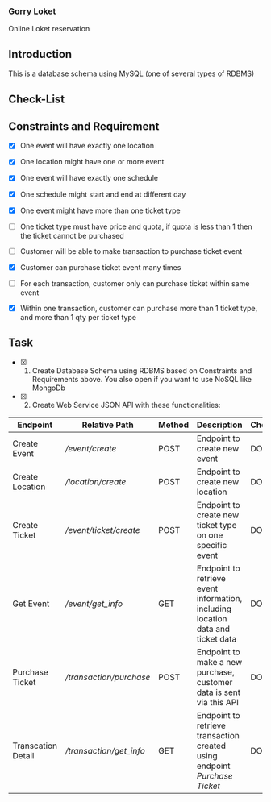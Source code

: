 ### Gorry Loket

Online Loket reservation


Introduction
---
This is a database schema using MySQL (one of several types of RDBMS)


Check-List
---

Constraints and Requirement
----

- [X] One event will have exactly one location
- [X] One location might have one or more event
- [X] One event will have exactly one schedule
- [X] One schedule might start and end at different day
- [X] One event might have more than one ticket type
- [ ] One ticket type must have price and quota, if quota is less than 1 then the ticket cannot be purchased
- [ ] Customer will be able to make transaction to purchase ticket event
- [X] Customer can purchase ticket event many times
- [ ] For each transaction, customer only can purchase ticket within same event
- [X] Within one transaction, customer can purchase more than 1 ticket type, and more than 1 qty per ticket type


Task
----
- [X] 1. Create Database Schema using RDBMS based on Constraints and Requirements above. You also open if you want to use NoSQL like MongoDb

- [X] 2. Create Web Service JSON API with these functionalities:

Endpoint | Relative Path | Method | Description | Checklist
--- | --- | --- | --- | ---
Create Event | */event/create* | POST | Endpoint to create new event | DONE
Create Location | */location/create* | POST | Endpoint to create new location | DONE
Create Ticket | */event/ticket/create* | POST | Endpoint to create new ticket type on one specific event | DONE
Get Event | */event/get_info* | GET | Endpoint to retrieve event information, including location data and ticket data | DONE
Purchase Ticket | */transaction/purchase* | POST | Endpoint to make a new purchase, customer data is sent via this API | DONE
Transcation Detail | */transaction/get_info* | GET | Endpoint to retrieve transaction created using endpoint *Purchase Ticket* | DONE

